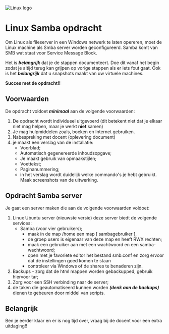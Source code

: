 ![Linux logo](https://upload.wikimedia.org/wikipedia/commons/3/35/Tux.svg)


# Linux Samba opdracht

Om Linux als fileserver in een Windows netwerk te laten opereren, moet de Linux machine als Smba server worden geconfigureerd. Samba komt van SMB wat staat voor Service Message Block.

Het is ***belangrijk*** dat je de stappen documenteert. Doe dit vanaf het begin zodat je altijd terug kan grijpen op vorige stappen als er iets fout gaat. Ook is het ***belangrijk*** dat u snapshots maakt van uw virtuele machines.

**Succes met de opdracht!!**

## Voorwaarden

De opdracht voldoet ***minimaal*** aan de volgende voorwaarden:
1. De opdracht wordt individueel uitgevoerd (dit betekent niet dat je elkaar niet mag helpen, maar je werkt **niet** samen)
2. Je mag hulpmiddelen zoals, boeken en Internet gebruiken.
3. Nabespreking met docent (oplevering document)
4. je maakt een verslag van de installatie:
    * Voorblad;
    * Automatisch gegenereerde inhoudsopgave;
    * Je maakt gebruik van opmaakstijlen;
    * Voettekst;
    * Paginanummering;
    * in het verslag wordt duidelijk welke commando's je hebt gebruikt. Maak screenshots van de uitwerking.


## Opdracht Samba server

Je gaat een server maken die aan de volgende voorwaarden voldoet:
1. Linux Ubuntu server (nieuwste versie) deze server biedt de volgende services:
    * Samba (voor vier gebruikers);
      * maak in de map /home een map [ sambagebruiker ],
      * de groep users is eigenaar van deze map en heeft RWX rechten;
      * maak een gebruiker aan met een wachtwoord en een samba-wachtwoord;
      * open met je favoriete editor het bestand smb.conf en zorg ervoor dat de instellingen goed komen te staan
      * controleer via Windows of de shares te benaderen zijn.  
2. Backups - zorg dat de html mappen worden gebackupped, gebruik hiervoor tar;
3. Zorg voor een SSH verbinding naar de server;
4. de taken die geautomatiseerd kunnen worden ***(denk aan de backups)*** dienen te gebeuren door middel van scripts.

## Belangrijk
Ben je eerder klaar en er is nog tijd over, vraag bij de docent voor een extra uitdaging!!
